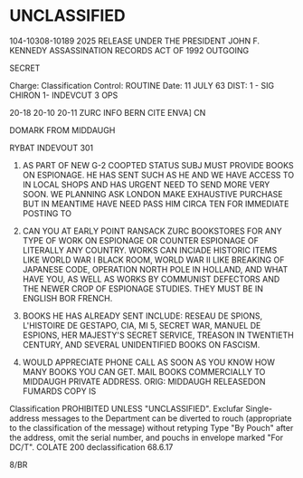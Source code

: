 # UNCLASSIFIED
104-10308-10189 2025 RELEASE UNDER THE PRESIDENT JOHN F. KENNEDY ASSASSINATION RECORDS ACT OF 1992
OUTGOING

SECRET

Charge: Classification Control: ROUTINE
Date: 11 JULY 63
DIST: 1 - SIG
CHIRON
1- INDEVCUT 3 OPS

20-18 20-10 20-11
ZURC INFO BERN CITE ENVA] CN

DOMARK FROM MIDDAUGH

RYBAT INDEVOUT 301

1. AS PART OF NEW G-2 COOPTED STATUS SUBJ MUST PROVIDE BOOKS
ON ESPIONAGE. HE HAS SENT SUCH AS HE AND WE HAVE ACCESS TO IN LOCAL
SHOPS AND HAS URGENT NEED TO SEND MORE VERY SOON. WE PLANNING ASK
LONDON MAKE EXHAUSTIVE PURCHASE BUT IN MEANTIME HAVE NEED PASS HIM
CIRCA TEN FOR IMMEDIATE POSTING TO

2. CAN YOU AT EARLY POINT RANSACK ZURC BOOKSTORES FOR ANY TYPE
OF WORK ON ESPIONAGE OR COUNTER ESPIONAGE OF LITERALLY ANY COUNTRY.
WORKS CAN INCIADE HISTORIC ITEMS LIKE WORLD WAR I BLACK ROOM, WORLD
WAR II LIKE BREAKING OF JAPANESE CODE, OPERATION NORTH POLE IN
HOLLAND, AND WHAT HAVE YOU, AS WELL AS WORKS BY COMMUNIST DEFECTORS
AND THE NEWER CROP OF ESPIONAGE STUDIES. THEY MUST BE IN ENGLISH
BOR FRENCH.

3. BOOKS HE HAS ALREADY SENT INCLUDE: RESEAU DE SPIONS,
L'HISTOIRE DE GESTAPO, CIA, MI 5, SECRET WAR, MANUEL DE ESPIONS, HER
MAJESTY'S SECRET SERVICE, TREASON IN TWENTIETH CENTURY, AND SEVERAL
UNIDENTIFIED BOOKS ON FASCISM.

4. WOULD APPRECIATE PHONE CALL AS SOON AS YOU KNOW HOW MANY BOOKS
YOU CAN GET. MAIL BOOKS COMMERCIALLY TO MIDDAUGH PRIVATE ADDRESS.
ORIG: MIDDAUGH RELEASEDON FUMARDS COPY IS

Classification PROHIBITED UNLESS "UNCLASSIFIED".
Exclufar Single-address messages to the Department can be diverted to rouch (appropriate to the classification of the message) without
retyping Type "By Pouch" after the address, omit the serial number, and pouchs in envelope marked "For DC/T".
COLATE 200
declassification
68.6.17

8/BR
